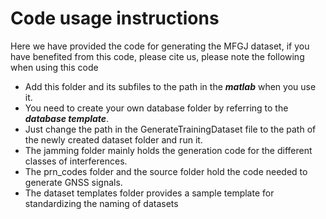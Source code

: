 # Code usage instructions
Here we have provided the code for generating the MFGJ dataset, if you have benefited from this code, please cite us, please note the following when using this code  
* Add this folder and its subfiles to the path in the ***matlab*** when you use it.
* You need to create your own database folder by referring to the ***database template***.
* Just change the path in the GenerateTrainingDataset file to the path of the newly created dataset folder and run it.
* The jamming folder mainly holds the generation code for the different classes of interferences.
* The prn_codes folder and the source folder hold the code needed to generate GNSS signals.
* The dataset templates folder provides a sample template for standardizing the naming of datasets
